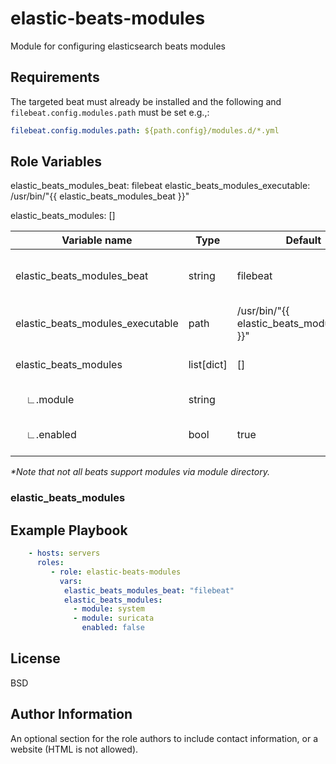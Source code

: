 elastic-beats-modules
=========

Module for configuring elasticsearch beats modules

Requirements
------------

The targeted beat must already be installed and the following and `filebeat.config.modules.path` must be set e.g.,:

```yaml
filebeat.config.modules.path: ${path.config}/modules.d/*.yml
```

Role Variables
--------------

elastic_beats_modules_beat: filebeat
elastic_beats_modules_executable: /usr/bin/"{{ elastic_beats_modules_beat }}"

elastic_beats_modules: []

| Variable name                     | Type       | Default                                     | Description                                   |
| --------------------------------- | ---------- | ------------------------------------------- | --------------------------------------------- |
| elastic_beats_modules_beat        | string     | filebeat                                    | The beats type to configure the modules for\* |
| elastic_beats_modules_executable  | path       | /usr/bin/"{{ elastic_beats_modules_beat }}" | The beats executable to use                   |
| elastic_beats_modules             | list[dict] | []                                          | The modules to enable/disable                 |
| &nbsp;&nbsp;&nbsp;&nbsp;∟.module  | string     |                                             | The name of the module                        |
| &nbsp;&nbsp;&nbsp;&nbsp;∟.enabled | bool       | true                                        | If the module should enabled or not           |


*\*Note that not all beats support modules via module directory.*

### elastic_beats_modules

Example Playbook
----------------

```yaml
    - hosts: servers
      roles: 
         - role: elastic-beats-modules
           vars:
            elastic_beats_modules_beat: "filebeat"
            elastic_beats_modules:
              - module: system
              - module: suricata
                enabled: false
```
License
-------

BSD

Author Information
------------------

An optional section for the role authors to include contact information, or a website (HTML is not allowed).
